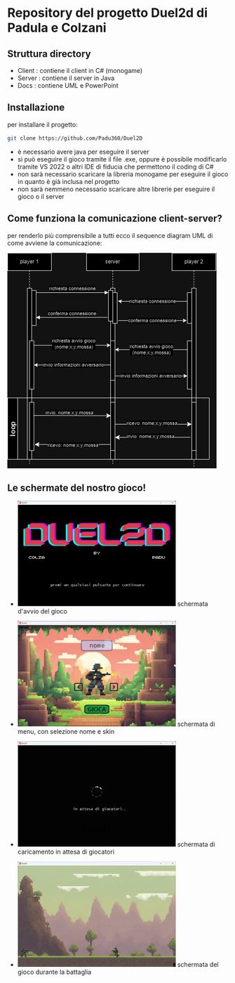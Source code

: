 # Repository del progetto Duel2d di Padula e Colzani

## Struttura directory

- Client : contiene il client in C# (monogame)
- Server : contiene il server in Java
- Docs : contiene UML e PowerPoint

## Installazione
per installare il progetto:
```bash
git clone https://github.com/Padu360/Duel2D
```
- è necessario avere java per eseguire il server
- si può eseguire il gioco tramite il file .exe, oppure è possibile modificarlo tramite VS 2022 o altri IDE di fiducia che permettono il coding di C#
- non sarà necessario scaricare la libreria monogame per eseguire il gioco in quanto è già inclusa nel progetto
- non sarà nemmeno necessario scaricare altre librerie per eseguire il gioco o il server

## Come funziona la comunicazione client-server?
per renderlo più comprensibile a tutti ecco il sequence diagram UML di come avviene la comunicazione:

<img src="docs/uml/client server.drawio.png">

## Le schermate del nostro gioco!
- <img src="docs/schermate/avvio.png" width=360 height=240> schermata d'avvio del gioco
  
- <img src="docs/schermate/menu.png" width=360 height=240> schermata di menu, con selezione nome e skin
  
- <img src="docs/schermate/caricamento.png" width=360 height=240> schermata di caricamento in attesa di giocatori
  
- <img src="docs/schermate/gioco.png" width=360 height=240> schermata del gioco durante la battaglia

